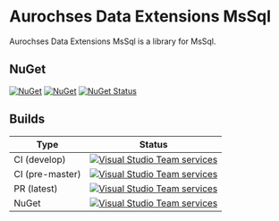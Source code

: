 # Aurochses Data Extensions MsSql

Aurochses Data Extensions MsSql is a library for MsSql.

## NuGet

[![NuGet](https://img.shields.io/nuget/v/Aurochses.Data.Extensions.MsSql.svg?style=flat-square)](https://www.nuget.org/packages/Aurochses.Data.Extensions.MsSql)
[![NuGet](https://img.shields.io/nuget/dt/Aurochses.Data.Extensions.MsSql.svg?style=flat-square)](https://www.nuget.org/packages/Aurochses.Data.Extensions.MsSql)
[![NuGet Status](http://nugetstatus.com/Aurochses.Data.Extensions.MsSql.png)](http://nugetstatus.com/packages/Aurochses.Data.Extensions.MsSql)

## Builds

Type            | Status 
----------------|--------
CI (develop)    | [![Visual Studio Team services](https://img.shields.io/vso/build/aurochses/784be346-9d3f-458f-95d8-5f1a8b5e1227/350.svg?style=flat-square)](https://aurochses.visualstudio.com/Aurochses.CSharp/_build/index?definitionId=350)
CI (pre-master) | [![Visual Studio Team services](https://img.shields.io/vso/build/aurochses/784be346-9d3f-458f-95d8-5f1a8b5e1227/351.svg?style=flat-square)](https://aurochses.visualstudio.com/Aurochses.CSharp/_build/index?definitionId=351)
PR (latest)     | [![Visual Studio Team services](https://img.shields.io/vso/build/aurochses/784be346-9d3f-458f-95d8-5f1a8b5e1227/352.svg?style=flat-square)](https://aurochses.visualstudio.com/Aurochses.CSharp/_build/index?definitionId=352)
NuGet           | [![Visual Studio Team services](https://img.shields.io/vso/build/aurochses/784be346-9d3f-458f-95d8-5f1a8b5e1227/353.svg?style=flat-square)](https://aurochses.visualstudio.com/Aurochses.CSharp/_build/index?definitionId=353)